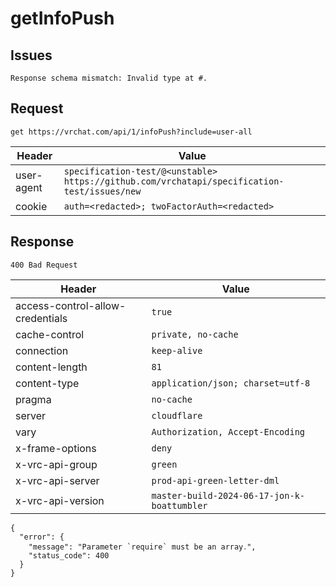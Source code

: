 # getInfoPush

## Issues
```
Response schema mismatch: Invalid type at #.
```

## Request
`get https://vrchat.com/api/1/infoPush?include=user-all`

| Header | Value |
| ------ | ----- |
| user-agent | `specification-test/@<unstable> https://github.com/vrchatapi/specification-test/issues/new` |
| cookie | `auth=<redacted>; twoFactorAuth=<redacted>` |


## Response
`400 Bad Request`

| Header | Value |
| ------ | ----- |
| access-control-allow-credentials | `true` |
| cache-control | `private, no-cache` |
| connection | `keep-alive` |
| content-length | `81` |
| content-type | `application/json; charset=utf-8` |
| pragma | `no-cache` |
| server | `cloudflare` |
| vary | `Authorization, Accept-Encoding` |
| x-frame-options | `deny` |
| x-vrc-api-group | `green` |
| x-vrc-api-server | `prod-api-green-letter-dml` |
| x-vrc-api-version | `master-build-2024-06-17-jon-k-boattumbler` |

```jsonc
{
  "error": {
    "message": "Parameter `require` must be an array․",
    "status_code": 400
  }
}
```
